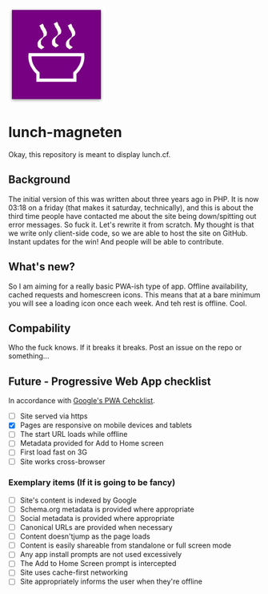 ![Lunch Magneten Logo](/icons/android-chrome-192x192.png)
# lunch-magneten

Okay, this repository is meant to display lunch.cf.

## Background
The initial version of this was written about three years ago in PHP. It is now 03:18 on a friday (that makes it saturday, technically), and this is about the third time people have contacted me about the site being down/spitting out error messages. So fuck it. Let's rewrite it from scratch. My thought is that we write only client-side code, so we are able to host the site on GitHub. Instant updates for the win! And people will be able to contribute.

## What's new?
So I am aiming for a really basic PWA-ish type of app. Offline availability, cached requests and homescreen icons. This means that at a bare minimum you will see a loading icon once each week. And teh rest is offline. Cool.

## Compability
Who the fuck knows. If it breaks it breaks. Post an issue on the repo or something...

## Future - Progressive Web App checklist
In accordance with [Google's PWA Cehcklist](https://developers.google.com/web/progressive-web-apps/checklist).
- [ ] Site served via https
- [x] Pages are responsive on mobile devices and tablets
- [ ] The start URL loads while offline
- [ ] Metadata provided for Add to Home screen
- [ ] First load fast on 3G
- [ ] Site works cross-browser

### Exemplary items (If it is going to be fancy)
- [ ] Site's content is indexed by Google
- [ ] Schema.org metadata is provided where appropriate
- [ ] Social metadata is provided where appropriate
- [ ] Canonical URLs are provided when necessary
- [ ] Content doesn'tjump as the page loads
- [ ] Content is easily shareable from standalone or full screen mode
- [ ] Any app install prompts are not used excessively
- [ ] The Add to Home Screen prompt is intercepted
- [ ] Site uses cache-first networking
- [ ] Site appropriately informs the user when they're offline
